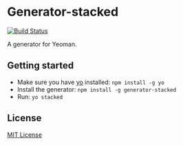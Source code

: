 # Generator-stacked
[![Build Status](https://secure.travis-ci.org/cl0udc0ntr0l/generator-stacked.png?branch=master)](https://travis-ci.org/cl0udc0ntr0l/generator-stacked)

A generator for Yeoman.

## Getting started
- Make sure you have [yo](https://github.com/yeoman/yo) installed:
    `npm install -g yo`
- Install the generator: `npm install -g generator-stacked`
- Run: `yo stacked`

## License
[MIT License](http://en.wikipedia.org/wiki/MIT_License)
